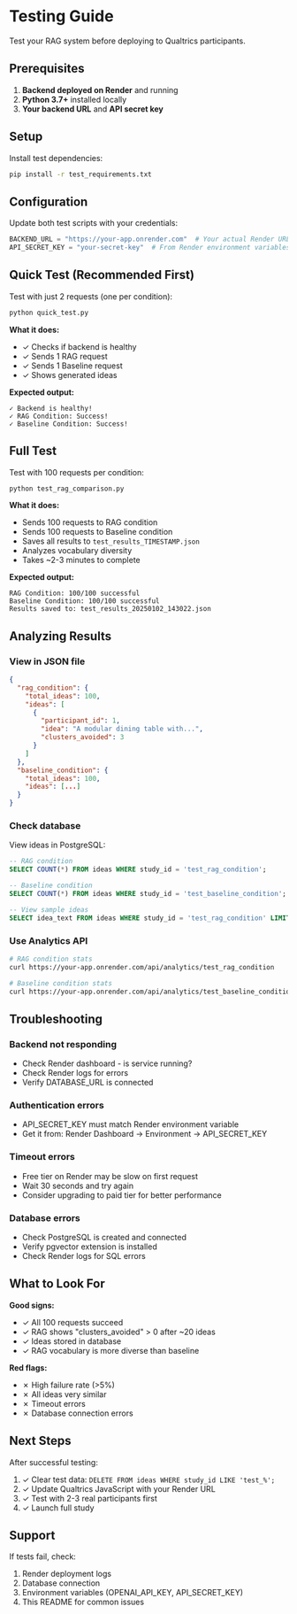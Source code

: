 # Testing Guide

Test your RAG system before deploying to Qualtrics participants.

## Prerequisites

1. **Backend deployed on Render** and running
2. **Python 3.7+** installed locally
3. **Your backend URL** and **API secret key**

## Setup

Install test dependencies:

```bash
pip install -r test_requirements.txt
```

## Configuration

Update both test scripts with your credentials:

```python
BACKEND_URL = "https://your-app.onrender.com"  # Your actual Render URL
API_SECRET_KEY = "your-secret-key"  # From Render environment variables
```

## Quick Test (Recommended First)

Test with just 2 requests (one per condition):

```bash
python quick_test.py
```

**What it does:**
- ✓ Checks if backend is healthy
- ✓ Sends 1 RAG request
- ✓ Sends 1 Baseline request
- ✓ Shows generated ideas

**Expected output:**
```
✓ Backend is healthy!
✓ RAG Condition: Success!
✓ Baseline Condition: Success!
```

## Full Test

Test with 100 requests per condition:

```bash
python test_rag_comparison.py
```

**What it does:**
- Sends 100 requests to RAG condition
- Sends 100 requests to Baseline condition
- Saves all results to `test_results_TIMESTAMP.json`
- Analyzes vocabulary diversity
- Takes ~2-3 minutes to complete

**Expected output:**
```
RAG Condition: 100/100 successful
Baseline Condition: 100/100 successful
Results saved to: test_results_20250102_143022.json
```

## Analyzing Results

### View in JSON file

```json
{
  "rag_condition": {
    "total_ideas": 100,
    "ideas": [
      {
        "participant_id": 1,
        "idea": "A modular dining table with...",
        "clusters_avoided": 3
      }
    ]
  },
  "baseline_condition": {
    "total_ideas": 100,
    "ideas": [...]
  }
}
```

### Check database

View ideas in PostgreSQL:

```sql
-- RAG condition
SELECT COUNT(*) FROM ideas WHERE study_id = 'test_rag_condition';

-- Baseline condition  
SELECT COUNT(*) FROM ideas WHERE study_id = 'test_baseline_condition';

-- View sample ideas
SELECT idea_text FROM ideas WHERE study_id = 'test_rag_condition' LIMIT 10;
```

### Use Analytics API

```bash
# RAG condition stats
curl https://your-app.onrender.com/api/analytics/test_rag_condition

# Baseline condition stats
curl https://your-app.onrender.com/api/analytics/test_baseline_condition
```

## Troubleshooting

### Backend not responding
- Check Render dashboard - is service running?
- Check Render logs for errors
- Verify DATABASE_URL is connected

### Authentication errors
- API_SECRET_KEY must match Render environment variable
- Get it from: Render Dashboard → Environment → API_SECRET_KEY

### Timeout errors
- Free tier on Render may be slow on first request
- Wait 30 seconds and try again
- Consider upgrading to paid tier for better performance

### Database errors
- Check PostgreSQL is created and connected
- Verify pgvector extension is installed
- Check Render logs for SQL errors

## What to Look For

**Good signs:**
- ✓ All 100 requests succeed
- ✓ RAG shows "clusters_avoided" > 0 after ~20 ideas
- ✓ Ideas stored in database
- ✓ RAG vocabulary is more diverse than baseline

**Red flags:**
- ✗ High failure rate (>5%)
- ✗ All ideas very similar
- ✗ Timeout errors
- ✗ Database connection errors

## Next Steps

After successful testing:

1. ✓ Clear test data: `DELETE FROM ideas WHERE study_id LIKE 'test_%';`
2. ✓ Update Qualtrics JavaScript with your Render URL
3. ✓ Test with 2-3 real participants first
4. ✓ Launch full study

## Support

If tests fail, check:
1. Render deployment logs
2. Database connection
3. Environment variables (OPENAI_API_KEY, API_SECRET_KEY)
4. This README for common issues


